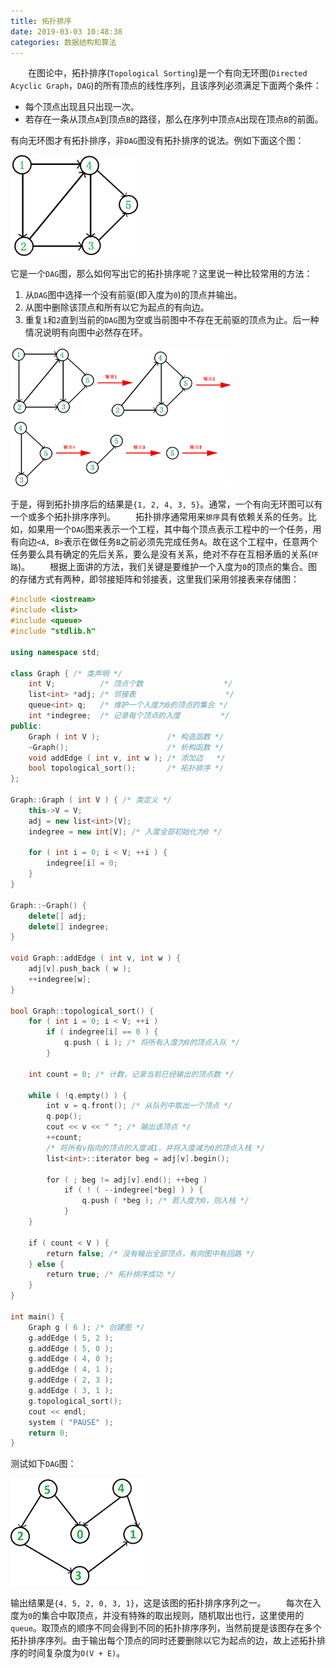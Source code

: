 ```yaml
---
title: 拓扑排序
date: 2019-03-03 10:48:38
categories: 数据结构和算法
---
```

&emsp;&emsp;在图论中，拓扑排序(`Topological Sorting`)是一个有向无环图(`Directed Acyclic Graph`，`DAG`)的所有顶点的线性序列，且该序列必须满足下面两个条件：

- 每个顶点出现且只出现一次。
- 若存在一条从顶点`A`到顶点`B`的路径，那么在序列中顶点`A`出现在顶点`B`的前面。

有向无环图才有拓扑排序，非`DAG`图没有拓扑排序的说法。例如下面这个图：

<img src="./拓扑排序/1.png" height="162" width="206">

它是一个`DAG`图，那么如何写出它的拓扑排序呢？这里说一种比较常用的方法：

1. 从`DAG`图中选择一个没有前驱(即入度为`0`)的顶点并输出。
2. 从图中删除该顶点和所有以它为起点的有向边。
3. 重复`1`和`2`直到当前的`DAG`图为空或当前图中不存在无前驱的顶点为止。后一种情况说明有向图中必然存在环。

<img src="./拓扑排序/2.png" height="224" width="353">

于是，得到拓扑排序后的结果是`{1, 2, 4, 3, 5}`。通常，一个有向无环图可以有一个或多个拓扑排序序列。
&emsp;&emsp;拓扑排序通常用来`排序`具有依赖关系的任务。比如，如果用一个`DAG`图来表示一个工程，其中每个顶点表示工程中的一个任务，用有向边`<A, B>`表示在做任务`B`之前必须先完成任务`A`。故在这个工程中，任意两个任务要么具有确定的先后关系，要么是没有关系，绝对不存在互相矛盾的关系(`环路`)。
&emsp;&emsp;根据上面讲的方法，我们关键是要维护一个入度为`0`的顶点的集合。图的存储方式有两种，即邻接矩阵和邻接表，这里我们采用邻接表来存储图：

``` cpp
#include <iostream>
#include <list>
#include <queue>
#include "stdlib.h"
​
using namespace std;
​
class Graph { /* 类声明 */
    int V;          /* 顶点个数                  */
    list<int> *adj; /* 邻接表                    */
    queue<int> q;   /* 维护一个入度为0的顶点的集合 */
    int *indegree;  /* 记录每个顶点的入度         */
public:
    Graph ( int V );               /* 构造函数 */
    ~Graph();                      /* 析构函数 */
    void addEdge ( int v, int w ); /* 添加边   */
    bool topological_sort();       /* 拓扑排序 */
};
​
Graph::Graph ( int V ) { /* 类定义 */
    this->V = V;
    adj = new list<int>[V];
    indegree = new int[V]; /* 入度全部初始化为0 */
​
    for ( int i = 0; i < V; ++i ) {
        indegree[i] = 0;
    }
}
​
Graph::~Graph() {
    delete[] adj;
    delete[] indegree;
}
​
void Graph::addEdge ( int v, int w ) {
    adj[v].push_back ( w );
    ++indegree[w];
}
​
bool Graph::topological_sort() {
    for ( int i = 0; i < V; ++i )
        if ( indegree[i] == 0 ) {
            q.push ( i ); /* 将所有入度为0的顶点入队 */
        }
​
    int count = 0; /* 计数，记录当前已经输出的顶点数 */
​
    while ( !q.empty() ) {
        int v = q.front(); /* 从队列中取出一个顶点 */
        q.pop();
        cout << v << " "; /* 输出该顶点 */
        ++count;
        /* 将所有v指向的顶点的入度减1，并将入度减为0的顶点入栈 */
        list<int>::iterator beg = adj[v].begin();
​
        for ( ; beg != adj[v].end(); ++beg )
            if ( ! ( --indegree[*beg] ) ) {
                q.push ( *beg ); /* 若入度为0，则入栈 */
            }
    }
​
    if ( count < V ) {
        return false; /* 没有输出全部顶点，有向图中有回路 */
    } else {
        return true; /* 拓扑排序成功 */
    }
}
​
int main() {
    Graph g ( 6 ); /* 创建图 */
    g.addEdge ( 5, 2 );
    g.addEdge ( 5, 0 );
    g.addEdge ( 4, 0 );
    g.addEdge ( 4, 1 );
    g.addEdge ( 2, 3 );
    g.addEdge ( 3, 1 );
    g.topological_sort();
    cout << endl;
    system ( "PAUSE" );
    return 0;
}
```

测试如下`DAG`图：

<img src="./拓扑排序/3.png" height="172" width="213">

输出结果是`{4, 5, 2, 0, 3, 1}`，这是该图的拓扑排序序列之一。
&emsp;&emsp;每次在入度为`0`的集合中取顶点，并没有特殊的取出规则，随机取出也行，这里使用的`queue`。取顶点的顺序不同会得到不同的拓扑排序序列，当然前提是该图存在多个拓扑排序序列。由于输出每个顶点的同时还要删除以它为起点的边，故上述拓扑排序的时间复杂度为`O(V + E)`。